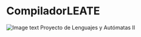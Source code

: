 # CompiladorLEATE
![Image text](https://github.com/Cristopher-exe/CompiladorLEATE/main/src/Frontend/Imagenes/LEAT2E.png)
Proyecto de Lenguajes y Autómatas II
